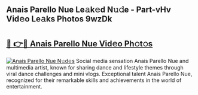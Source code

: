 ## Anais Parello Nue Le𝚊k𝚎d N𝚞𝚍e - Part-vHv Vid𝚎o Le𝚊ks Photos 9wzDk

# <h2><a href="http://fb5m1x.evod.top/?m=Anais+Parello+Nue">🔗 👉🔴 Anais Parello Nue Vid𝚎o Ph𝚘t𝚘s</a></h2>

[![Anais Parello Nue N𝚞d𝚎s](https://i.imgur.com/8V9OHl7.gif)](http://fb5m1x.evod.top/?m=Anais+Parello+Nue)
Social media sensation Anais Parello Nue and multimedia artist, known for sharing dance and lifestyle themes through viral dance challenges and mini vlogs. Exceptional talent Anais Parello Nue, recognized for their remarkable skills and achievements in the world of entertainment. 

